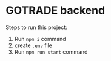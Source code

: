 # GOTRADE backend

Steps to run this project:

1. Run `npm i` command
2. create `.env` file
3. Run `npm run start` command
